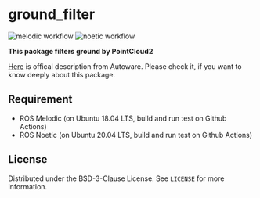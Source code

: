 # ground_filter

![melodic workflow](https://github.com/HHorimoto/transform_pointcloud/actions/workflows/melodic.yml/badge.svg)
![noetic workflow](https://github.com/HHorimoto/transform_pointcloud/actions/workflows/noetic.yml/badge.svg)

**This package filters ground by PointCloud2**

[Here](https://github.com/CPFL/Autoware-Manuals/blob/master/en/pdfs/ground_filter.pdf) is offical description from Autoware.
Please check it, if you want to know deeply about this package.

## Requirement
+ ROS Melodic (on Ubuntu 18.04 LTS, build and run test on Github Actions)
+ ROS Noetic (on Ubuntu 20.04 LTS, build and run test on Github Actions)

## License

Distributed under the BSD-3-Clause License. See `LICENSE` for more information.